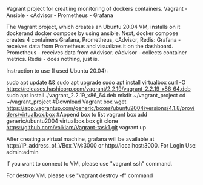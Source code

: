 Vagrant project for creatiing monitoring of dockers containers. Vagrant - Ansible - cAdvisor - Prometheus - Grafana

The Vagrant project, which creates an Ubuntu 20.04 VM, installs on it dockerand docker compose by using ansible. 
Next, docker compose creates 4 containers Grafana, Prometheus, cAdvisor, Redis:
Grafana - receives data from Prometheus and visualizes it on the dashboard.
Prometheus - receives data from cAdvisor.
cAdvisor - collects container metrics.
Redis - does nothing, just is.

Instruction to use (I used Ubuntu 20.04):

sudo apt update && sudo apt upgrade
sudo apt install virtualbox
curl -O https://releases.hashicorp.com/vagrant/2.2.19/vagrant_2.2.19_x86_64.deb
sudo apt install ./vagrant_2.2.19_x86_64.deb
mkdir ~/vagrant_project
cd ~/vagrant_project
#Download Vagrant box
wget https://app.vagrantup.com/generic/boxes/ubuntu2004/versions/4.1.8/providers/virtualbox.box 
#Append box to list
vagrant box add generic/ubuntu2004 virtualbox.box 
git clone https://github.com/volkiam/Vagrant-task1.git
vagrant up

After creating a virtual machine, grafana will be available at http://IP_address_of_VBox_VM:3000 or http://localhost:3000. For Login Use: admin:admin

If you want to connect to VM, please use "vagrant ssh" command.

For destroy VM, please use "vagrant destroy -f" command
